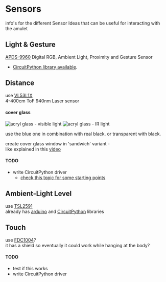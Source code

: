 <!--lint disable list-item-indent-->
<!--lint disable list-item-bullet-indent-->
# Sensors

info's for the different Sensor Ideas that can be useful for interacting with the amulet


## Light & Gesture

[APDS-9960](https://www.broadcom.com/products/optical-sensors/integrated-ambient-light-and-proximity-sensors/apds-9960)
Digital RGB, Ambient Light, Proximity and Gesture Sensor

- [CircuitPython library available](https://circuitpython.readthedocs.io/projects/apds9960/en/latest/api.html).

## Distance

use [VL53L1X](https://www.st.com/en/imaging-and-photonics-solutions/vl53l1x.html)  
4-400cm ToF 940nm Laser sensor

#### cover glass
![acryl glass - visible light](pictures/acrylglas_IR_visibillity__only_VISIBLE.png)
![acryl glass - IR light](pictures/acrylglas_IR_visibillity__only_IR.png)

use the blue one in combination with real black.
or transparent with black.  

create cover glass window in 'sandwich' variant -  
like explained in this [video](https://www.youtube.com/watch?v=BHM2CZVXZGc&feature=youtu.be&t=166)

#### TODO
- write CircuitPython driver
    - [check this topic for some starting points](https://forum.micropython.org/viewtopic.php?t=4827)

## Ambient-Light Level

use [TSL2591](https://ams.com/tsl25911#tab/documents)  
already has
[arduino](https://learn.adafruit.com/adafruit-tsl2591/wiring-and-test#raw-data-access-api-4-25) and
[CircuitPython](https://learn.adafruit.com/adafruit-tsl2591/python-circuitpython#full-example-code-6-15) libraries

## Touch

use [FDC1004](http://www.ti.com/product/FDC1004)?  
it has a shield so eventually it could work while hanging at the body?  

#### TODO
- test if this works
- write CircuitPython driver
